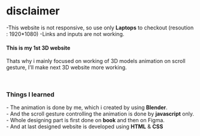 <h1>disclaimer</h1>
<p>
  -This website is not responsive, so use only <strong>Laptops</strong> to checkout (resoution : 1920*1080)
  -Links and inputs are not working.
</p>
<h4>This is my 1st 3D website</h4>
<p>Thats why i mainly focused on working of 3D models animation on scroll gesture, I'll make next 3D website more working.</p>
<br>
<h3>Things I learned</h3>
<p>
  - The animation is done by me, which i created by using <strong>Blender</strong>.<br>
  - And the scroll gesture controlling the animation is done by <strong>javascript</strong> only.<br>
  - Whole designing part is first done on <strong>book</strong> and then on <string>Figma</string>.<br>
  - And at last designed website is developed using <strong>HTML</strong> & <strong>CSS</strong>
</p>

